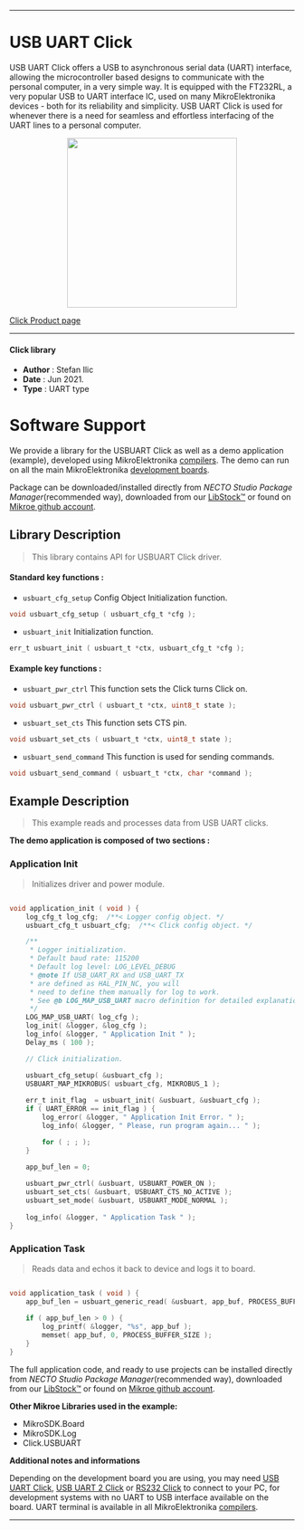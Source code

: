
---
# USB UART Click

USB UART Click offers a USB to asynchronous serial data (UART) interface, allowing the microcontroller based designs to communicate with the personal computer, in a very simple way. It is equipped with the FT232RL, a very popular USB to UART interface IC, used on many MikroElektronika devices - both for its reliability and simplicity. USB UART Click is used for whenever there is a need for seamless and effortless interfacing of the UART lines to a personal computer.

<p align="center">
  <img src="https://download.mikroe.com/images/click_for_ide/usbuart_click.png" height=300px>
</p>

[Click Product page](https://www.mikroe.com/usb-uart-click)

---


#### Click library

- **Author**        : Stefan Ilic
- **Date**          : Jun 2021.
- **Type**          : UART type


# Software Support

We provide a library for the USBUART Click
as well as a demo application (example), developed using MikroElektronika
[compilers](https://www.mikroe.com/necto-studio).
The demo can run on all the main MikroElektronika [development boards](https://www.mikroe.com/development-boards).

Package can be downloaded/installed directly from *NECTO Studio Package Manager*(recommended way), downloaded from our [LibStock&trade;](https://libstock.mikroe.com) or found on [Mikroe github account](https://github.com/MikroElektronika/mikrosdk_click_v2/tree/master/clicks).

## Library Description

> This library contains API for USBUART Click driver.

#### Standard key functions :

- `usbuart_cfg_setup` Config Object Initialization function.
```c
void usbuart_cfg_setup ( usbuart_cfg_t *cfg );
```

- `usbuart_init` Initialization function.
```c
err_t usbuart_init ( usbuart_t *ctx, usbuart_cfg_t *cfg );
```

#### Example key functions :

- `usbuart_pwr_ctrl` This function sets the Click turns Click on.
```c
void usbuart_pwr_ctrl ( usbuart_t *ctx, uint8_t state );
```

- `usbuart_set_cts` This function sets CTS pin.
```c
void usbuart_set_cts ( usbuart_t *ctx, uint8_t state );
```

- `usbuart_send_command` This function is used for sending commands.
```c
void usbuart_send_command ( usbuart_t *ctx, char *command );
```

## Example Description

> This example reads and processes data from USB UART clicks.

**The demo application is composed of two sections :**

### Application Init

> Initializes driver and power module.

```c

void application_init ( void ) {
    log_cfg_t log_cfg;  /**< Logger config object. */
    usbuart_cfg_t usbuart_cfg;  /**< Click config object. */

    /** 
     * Logger initialization.
     * Default baud rate: 115200
     * Default log level: LOG_LEVEL_DEBUG
     * @note If USB_UART_RX and USB_UART_TX 
     * are defined as HAL_PIN_NC, you will 
     * need to define them manually for log to work. 
     * See @b LOG_MAP_USB_UART macro definition for detailed explanation.
     */
    LOG_MAP_USB_UART( log_cfg );
    log_init( &logger, &log_cfg );
    log_info( &logger, " Application Init " );
    Delay_ms ( 100 );

    // Click initialization.

    usbuart_cfg_setup( &usbuart_cfg );
    USBUART_MAP_MIKROBUS( usbuart_cfg, MIKROBUS_1 );
    
    err_t init_flag  = usbuart_init( &usbuart, &usbuart_cfg );
    if ( UART_ERROR == init_flag ) {
        log_error( &logger, " Application Init Error. " );
        log_info( &logger, " Please, run program again... " );

        for ( ; ; );
    }

    app_buf_len = 0;
    
    usbuart_pwr_ctrl( &usbuart, USBUART_POWER_ON );
    usbuart_set_cts( &usbuart, USBUART_CTS_NO_ACTIVE );
    usbuart_set_mode( &usbuart, USBUART_MODE_NORMAL );
    
    log_info( &logger, " Application Task " );
}

```

### Application Task

> Reads data and echos it back to device and logs it to board.

```c

void application_task ( void ) {
    app_buf_len = usbuart_generic_read( &usbuart, app_buf, PROCESS_BUFFER_SIZE );
    
    if ( app_buf_len > 0 ) {
        log_printf( &logger, "%s", app_buf );
        memset( app_buf, 0, PROCESS_BUFFER_SIZE );
    }
}

```


The full application code, and ready to use projects can be installed directly from *NECTO Studio Package Manager*(recommended way), downloaded from our [LibStock&trade;](https://libstock.mikroe.com) or found on [Mikroe github account](https://github.com/MikroElektronika/mikrosdk_click_v2/tree/master/clicks).

**Other Mikroe Libraries used in the example:**

- MikroSDK.Board
- MikroSDK.Log
- Click.USBUART

**Additional notes and informations**

Depending on the development board you are using, you may need
[USB UART Click](https://www.mikroe.com/usb-uart-click),
[USB UART 2 Click](https://www.mikroe.com/usb-uart-2-click) or
[RS232 Click](https://www.mikroe.com/rs232-click) to connect to your PC, for
development systems with no UART to USB interface available on the board. UART
terminal is available in all MikroElektronika
[compilers](https://shop.mikroe.com/compilers).

---
